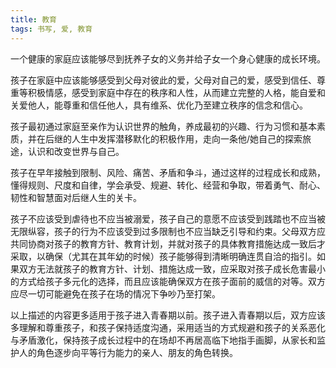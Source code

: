 ```yaml
---
title: 教育
tags: 书写, 爱, 教育
---
```


一个健康的家庭应该能够尽到抚养子女的义务并给子女一个身心健康的成长环境。

孩子在家庭中应该能够感受到父母对彼此的爱，父母对自己的爱，感受到信任、尊重等积极情感，感受到家庭中存在的秩序和人性，从而建立完整的人格，能自爱和关爱他人，能尊重和信任他人，具有维系、优化乃至建立秩序的信念和信心。

孩子最初通过家庭至亲作为认识世界的触角，养成最初的兴趣、行为习惯和基本素质，并在后继的人生中发挥潜移默化的积极作用，走向一条他/她自己的探索旅途，认识和改变世界与自己。

孩子在早年接触到限制、风险、痛苦、矛盾和争斗，通过这样的过程成长和成熟，懂得规则、尺度和自律，学会承受、规避、转化、经营和争取，带着勇气、耐心、韧性和智慧面对后继人生的关卡。

孩子不应该受到虐待也不应当被溺爱，孩子自己的意愿不应该受到践踏也不应当被无限纵容，孩子的行为不应该受到过多限制也不应当缺乏引导和约束。父母双方应共同协商对孩子的教育方针、教育计划，并就对孩子的具体教育措施达成一致后才采取，以确保（尤其在其年幼的时候）孩子能够得到清晰明确连贯自洽的指引。如果双方无法就孩子的教育方针、计划、措施达成一致，应采取对孩子成长危害最小的方式给孩子多元化的选择，而且应该能确保双方在孩子面前的威信的对等。双方应尽一切可能避免在孩子在场的情况下争吵乃至打架。

以上描述的内容更多适用于孩子进入青春期以前。孩子进入青春期以后，双方应该多理解和尊重孩子，和孩子保持适度沟通，采用适当的方式规避和孩子的关系恶化与矛盾激化，保持孩子成长过程中的在场却不再居高临下地指手画脚，从家长和监护人的角色逐步向平等行为能力的亲人、朋友的角色转换。